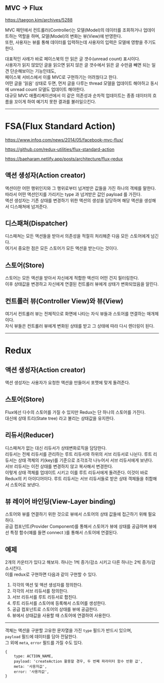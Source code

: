 ## MVC -> Flux

https://taegon.kim/archives/5288

MVC 패턴에서 컨트롤러(Controller)는 모델(Model)의 데이터를 조회하거나 업데이트하는 역할을 하며, 모델(Model)의 변화는 뷰(View)에 반영한다.  
또한, 사용자는 뷰를 통해 데이터를 입력하는데 사용자의 입력​은 모델에 영향을 주기도 한다.​

대표적인 사례가 바로 페이스북의 안 읽은 글 갯수(unread count) 표시이다.  
사용자가 읽지 않았던 글을 읽으면 읽지 않은 글 갯수에서 읽은 글 수만큼 빼면 되는 일견 단순해보이는 기능인데도,  
페이스북 서비스에서 이를 MVC로 구현하기는 어려웠다고 한다.  
어떤 글을 '읽음' 상태로 두면, 먼저 글을 다루는 thread 모델을 업데이트 해야하고 동시에 unread ​count 모델도 업데이트 해야한다.  
대규모 MVC 애플리케이션에서 이 같은 의존성과 순차적 업데이트는 종종 데이터의 흐름을 꼬이게 하여 예기치 못한 결과를 불러일으킨다.

---

# FSA(Flux Standard Action)

https://www.infoq.com/news/2014/05/facebook-mvc-flux/

https://github.com/redux-utilities/flux-standard-action

https://baeharam.netlify.app/posts/architecture/flux-redux

## 액션 생성자(Action creator)

액션이란 어떤 행위인지와 그 행위로부터 넘겨받은 값들을 가진 하나의 객체를 말한다.  
따라서 어떤 액션인지를 가리키는 type 과 넘겨받은 값인 payload 를 가진다.  
액션 생성자는 기존 상태를 변경하기 위한 액션의 생성을 담당하며 해당 액션을 생성해서 디스패쳐에 넘겨준다.

## 디스패쳐(Dispatcher)

디스패쳐는 모든 액션들을 받아서 의존성을 적절히 처리해준 다음 모든 스토어에게 넘긴다.  
여기서 중요한 점은 모든 스토어가 모든 액션을 받는다는 것이다.

## 스토어(Store)

스토어는 모든 액션을 받아서 자신에게 적합한 액션이 어떤 건지 필터링한다.  
이후 상태값을 변경하고 자신에게 연결된 컨트롤러 뷰에게 상태가 변화되었음을 알린다.

## 컨트롤러 뷰(Controller View)와 뷰(View)

여기서 컨트롤러 뷰는 전체적으로 화면에 나타는 자식 뷰들과 스토어를 연결하는 매개체이다.  
자식 뷰들은 컨트롤러 뷰에게 변화된 상태를 받고 그 상태에 따라 다시 렌더링이 된다.

---

# Redux

## 액션 생성자(Action creator)

액션 생성자는 사용자가 요청한 액션을 만들어서 포맷에 맞게 돌려준다.

## 스토어(Store)

Flux에선 다수의 스토어를 가질 수 있지만 Redux는 단 하나의 스토어를 가진다.  
대신에 상태 트리(State tree) 라고 불리는 상태값을 유지한다.

## 리듀서(Reducer)

디스패쳐가 없는 대신 리듀서가 상태변화로직을 담당한다.  
리듀서는 전체 리듀서를 관리하는 루트 리듀서와 하위의 서브 리듀서로 나뉜다. 루트 리듀서는 상태 객체의 키(key)를 기준으로 조각조각 나누어서 서브 리듀서에게 보낸다.  
서브 리듀서는 이전 상태를 변경하지 않고 복사해서 변경한다.  
이렇게 상태 객체를 업데이트 시키고 이를 루트 리듀서에게 돌려준다. 이것이 바로 Redux의 키 아이디어이다.
루트 리듀서는 서브 리듀서들로 받은 상태 객체들을 취합해서 스토어로 보낸다.

## 뷰 레이어 바인딩(View-Layer binding)

스토어와 뷰를 연결하기 위한 것으로 뷰에서 스토어의 상태 값들에 접근하기 위해 필요하다.  
공급 컴포넌트(Provider Component)를 통해서 스토어가 뷰에 상태를 공급하며 뷰에선 특정 함수(예를 들면 connect )를 통해서 스토어에 연결된다.

## 예제

2개의 카운터가 있다고 해보자. 하나는 1씩 증가/감소 시키고 다른 하나는 2씩 증가/감소시킨다.  
이를 redux로 구현하면 다음과 같이 구현할 수 있다.

1. 각각의 액션 및 액션 생성자를 정의한다.
2. 각각의 서브 리듀서를 정의한다.
3. 서브 리듀서를 루트 리듀서로 합친다.
4. 루트 리듀서를 스토어에 등록해서 스토어를 생성한다.
5. 공급 컴포넌트로 스토어의 상태를 뷰에 공급한다.
6. 뷰에서 상태값을 사용할 때 스토어에 연결하여 사용한다.

---

객체는 액션을 구분할 고유한 문자열을 가진 `type` 필드가 반드시 있으며,  
`payload` 필드에 데이터를 담아 전달한다.  
그 외에 `meta`, `error` 필드를 가질 수도 있다.

```
{
    type: ACTION_NAME,
    payload: 'createAction 활용할 경우, 두 번째 파라미터 함수 반환 값',
    meta: '사용자값',
    error: '사용자값',
}
```
